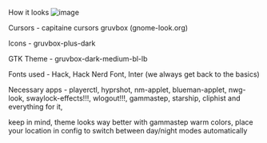 How it looks
![image](https://github.com/user-attachments/assets/37470ffe-0ac1-4c3d-acf2-0e2c0534dfc2)



Cursors - capitaine cursors gruvbox (gnome-look.org)

Icons - gruvbox-plus-dark

GTK Theme - gruvbox-dark-medium-bl-lb

Fonts used - Hack, Hack Nerd Font, Inter (we always get back to the basics)

Necessary apps - playerctl, hyprshot, nm-applet,
blueman-applet, nwg-look, swaylock-effects!!!, wlogout!!!, 
gammastep, starship, cliphist and everything for it, 

keep in mind, theme looks way better with gammastep warm colors, place your location in config 
to switch between day/night modes automatically
